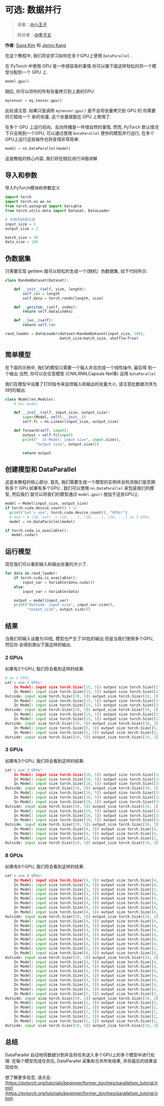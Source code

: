 # 可选: 数据并行

> 译者：[@小王子](https://github.com/VPrincekin)
> 
> 校对者：[@李子文](https://github.com/liziwenzzzz)

**作者**: [Sung Kim](https://github.com/hunkim) 和 [Jenny Kang](https://github.com/jennykang)

在这个教程中, 我们将会学习如何在多个GPU上使用 `DataParallel` .

在 PyTorch 中使用 GPU 是一件很容易的事情.你可以像下面这样轻松的将一个模型分配到一个 GPU 上.

```py
model.gpu()

```

随后, 你可以将你的所有张量拷贝到上面的GPU:

```py
mytensor = my_tensor.gpu()

```

此处请注意: 如果只是调用 `mytensor.gpu()` 是不会将张量拷贝到 GPU 的.你需要将它赋给一个 新的张量, 这个张量就能在 GPU 上使用了.

在多个 GPU 上运行前向、反向传播是一件很自然的事情, 然而, PyTorch 默认情况下只会用到一个GPU, 可以通过使用 `DataParallel` 使你的模型并行运行, 在多个GPU上运行这些操作也将变得非常简单:

```py
model = nn.DataParallel(model)

```

这是教程的核心内容, 我们将在随后进行详细讲解

## 导入和参数

导入PyTorch模块和参数定义

```py
import torch
import torch.nn as nn
from torch.autograd import Variable
from torch.utils.data import Dataset, DataLoader

# 参数和数据加载
input_size = 5
output_size = 2

batch_size = 30
data_size = 100

```

## 伪数据集

只需要实现 getitem 就可以轻松的生成一个(随机）伪数据集, 如下代码所示:

```py
class RandomDataset(Dataset):

    def __init__(self, size, length):
        self.len = length
        self.data = torch.randn(length, size)

    def __getitem__(self, index):
        return self.data[index]

    def __len__(self):
        return self.len

rand_loader = DataLoader(dataset=RandomDataset(input_size, 100),
                         batch_size=batch_size, shuffle=True)

```

## 简单模型

在下面的示例中, 我们的模型只需要一个输入并且完成一个线性操作, 最后得 到一个输出.当然, 你可以在任意模型 (CNN,RNN,Capsule Net等) 运用 `DataParallel`

我们在模型中设置了打印指令来监控输入和输出的张量大小, 请注意批数据次序为0时的输出.

```py
class Model(nn.Module):
    # Our model

    def __init__(self, input_size, output_size):
        super(Model, self).__init__()
        self.fc = nn.Linear(input_size, output_size)

    def forward(self, input):
        output = self.fc(input)
        print("  In Model: input size", input.size(),
              "output size", output.size())

        return output

```

## 创建模型和 DataParallel

这是本教程的核心部分. 首先, 我们需要生成一个模型的实例并且检测我们是否拥有多个 GPU.如果有多个GPU , 我们可以使用 `nn.DataParallel` 来包装我们的模型, 然后我们 就可以将我们的模型通过 `model.gpu()` 施加于这些GPU上.

```py
model = Model(input_size, output_size)
if torch.cuda.device_count() > 1:
  print("Let's use", torch.cuda.device_count(), "GPUs!")
  # dim = 0 [30, xxx] -> [10, ...], [10, ...], [10, ...] on 3 GPUs
  model = nn.DataParallel(model)

if torch.cuda.is_available():
   model.cuda()

```

## 运行模型

现在我们可以看到输入和输出张量的大小了.

```py
for data in rand_loader:
    if torch.cuda.is_available():
        input_var = Variable(data.cuda())
    else:
        input_var = Variable(data)

    output = model(input_var)
    print("Outside: input size", input_var.size(),
          "output_size", output.size())

```

## 结果

当我们将输入设置为30批, 模型也产生了30批的输出.但是当我们使用多个GPU, 然后你 会得到类似下面这样的输出.

### 2 GPUs

如果有2个GPU, 我们将会看到这样的结果:

```py
# on 2 GPUs
Let's use 2 GPUs!
    In Model: input size torch.Size([15, 5]) output size torch.Size([15, 2])
    In Model: input size torch.Size([15, 5]) output size torch.Size([15, 2])
Outside: input size torch.Size([30, 5]) output_size torch.Size([30, 2])
    In Model: input size torch.Size([15, 5]) output size torch.Size([15, 2])
    In Model: input size torch.Size([15, 5]) output size torch.Size([15, 2])
Outside: input size torch.Size([30, 5]) output_size torch.Size([30, 2])
    In Model: input size torch.Size([15, 5]) output size torch.Size([15, 2])
    In Model: input size torch.Size([15, 5]) output size torch.Size([15, 2])
Outside: input size torch.Size([30, 5]) output_size torch.Size([30, 2])
    In Model: input size torch.Size([5, 5]) output size torch.Size([5, 2])
    In Model: input size torch.Size([5, 5]) output size torch.Size([5, 2])
Outside: input size torch.Size([10, 5]) output_size torch.Size([10, 2])

```

### 3 GPUs

如果有3个GPU, 我们将会看到这样的结果:

```py
Let's use 3 GPUs!
    In Model: input size torch.Size([10, 5]) output size torch.Size([10, 2])
    In Model: input size torch.Size([10, 5]) output size torch.Size([10, 2])
    In Model: input size torch.Size([10, 5]) output size torch.Size([10, 2])
Outside: input size torch.Size([30, 5]) output_size torch.Size([30, 2])
    In Model: input size torch.Size([10, 5]) output size torch.Size([10, 2])
    In Model: input size torch.Size([10, 5]) output size torch.Size([10, 2])
    In Model: input size torch.Size([10, 5]) output size torch.Size([10, 2])
Outside: input size torch.Size([30, 5]) output_size torch.Size([30, 2])
    In Model: input size torch.Size([10, 5]) output size torch.Size([10, 2])
    In Model: input size torch.Size([10, 5]) output size torch.Size([10, 2])
    In Model: input size torch.Size([10, 5]) output size torch.Size([10, 2])
Outside: input size torch.Size([30, 5]) output_size torch.Size([30, 2])
    In Model: input size torch.Size([4, 5]) output size torch.Size([4, 2])
    In Model: input size torch.Size([4, 5]) output size torch.Size([4, 2])
    In Model: input size torch.Size([2, 5]) output size torch.Size([2, 2])
Outside: input size torch.Size([10, 5]) output_size torch.Size([10, 2])

```

### 8 GPUs

如果有8个GPU, 我们将会看到这样的结果:

```py
Let's use 8 GPUs!
    In Model: input size torch.Size([4, 5]) output size torch.Size([4, 2])
    In Model: input size torch.Size([4, 5]) output size torch.Size([4, 2])
    In Model: input size torch.Size([2, 5]) output size torch.Size([2, 2])
    In Model: input size torch.Size([4, 5]) output size torch.Size([4, 2])
    In Model: input size torch.Size([4, 5]) output size torch.Size([4, 2])
    In Model: input size torch.Size([4, 5]) output size torch.Size([4, 2])
    In Model: input size torch.Size([4, 5]) output size torch.Size([4, 2])
    In Model: input size torch.Size([4, 5]) output size torch.Size([4, 2])
Outside: input size torch.Size([30, 5]) output_size torch.Size([30, 2])
    In Model: input size torch.Size([4, 5]) output size torch.Size([4, 2])
    In Model: input size torch.Size([4, 5]) output size torch.Size([4, 2])
    In Model: input size torch.Size([4, 5]) output size torch.Size([4, 2])
    In Model: input size torch.Size([4, 5]) output size torch.Size([4, 2])
    In Model: input size torch.Size([4, 5]) output size torch.Size([4, 2])
    In Model: input size torch.Size([4, 5]) output size torch.Size([4, 2])
    In Model: input size torch.Size([2, 5]) output size torch.Size([2, 2])
    In Model: input size torch.Size([4, 5]) output size torch.Size([4, 2])
Outside: input size torch.Size([30, 5]) output_size torch.Size([30, 2])
    In Model: input size torch.Size([4, 5]) output size torch.Size([4, 2])
    In Model: input size torch.Size([4, 5]) output size torch.Size([4, 2])
    In Model: input size torch.Size([4, 5]) output size torch.Size([4, 2])
    In Model: input size torch.Size([4, 5]) output size torch.Size([4, 2])
    In Model: input size torch.Size([4, 5]) output size torch.Size([4, 2])
    In Model: input size torch.Size([4, 5]) output size torch.Size([4, 2])
    In Model: input size torch.Size([4, 5]) output size torch.Size([4, 2])
    In Model: input size torch.Size([2, 5]) output size torch.Size([2, 2])
Outside: input size torch.Size([30, 5]) output_size torch.Size([30, 2])
    In Model: input size torch.Size([2, 5]) output size torch.Size([2, 2])
    In Model: input size torch.Size([2, 5]) output size torch.Size([2, 2])
    In Model: input size torch.Size([2, 5]) output size torch.Size([2, 2])
    In Model: input size torch.Size([2, 5]) output size torch.Size([2, 2])
    In Model: input size torch.Size([2, 5]) output size torch.Size([2, 2])
Outside: input size torch.Size([10, 5]) output_size torch.Size([10, 2])

```

## 总结

DataParallel 自动地将数据分割并且将任务送入多个GPU上的多个模型中进行处理. 在每个模型完成任务后, DataParallel 采集和合并所有结果, 并将最后的结果呈现给你.

想了解更多信息, 请点击: [https://pytorch.org/tutorials/beginner/former_torchies/parallelism_tutorial.html](https://pytorch.org/tutorials/beginner/former_torchies/parallelism_tutorial.html).
